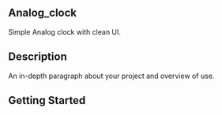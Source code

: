 
## Analog_clock

Simple Analog clock with clean UI.

## Description

An in-depth paragraph about your project and overview of use.

## Getting Started

